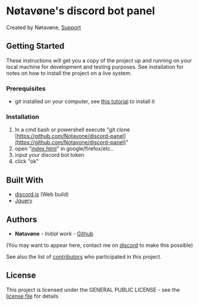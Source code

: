 # Nøtavøne's discord bot panel

Created by Nøtavøne, [Support](http://discord.gg/VucSArh)

## Getting Started

These instructions will get you a copy of the project up and running on your local machine for development and testing purposes. See installation for notes on how to install the project on a live system.

### Prerequisites

*   git installed on your computer, see [this tutorial](https://git-scm.com/book/en/v2/Getting-Started-Installing-Git) to install it

### Installation

1.  In a cmd bash or powershell execute "git clone [https://github.com/Notavone/discord-panel](https://github.com/Notavone/discord-panel)"
2.  open "[index.html](index.html)" in google/firefox/etc..
3.  input your discord bot token
4.  click "ok"

## Built With

*   [discord.js](https://www.npmjs.com/package/discord.js) (Web build)
*   [Jquery](https://jquery.com/)

## Authors

*   **Nøtavøne** - *Initial work* - [Github](https://github.com/notavone)

(You may want to appear here, contact me on [discord](http://discord.gg/VucSArh) to make this possible)

See also the list of [contributors](https://github.com/notavone/discord-panel/contributors) who participated in this project.

## License

This project is licensed under the GENERAL PUBLIC LICENSE - see the [license file](LICENSE) for details
